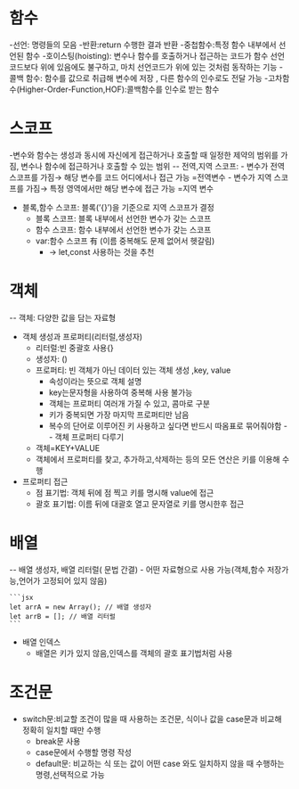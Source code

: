 # 함수
-선언: 명령들의 모음
-반환:return 수행한 결과 반환
-중첩함수:특정 함수 내부에서 선언된 함수
-호이스팅(hoisting): 변수나 함수를 호출하거나 접근하는 코드가 함수 선언 코드보다 위에 있음에도 불구하고, 마치 선언코드가 위에 있는 것처럼 동작하는 기능 
-콜백 함수: 함수를 값으로 취급해 변수에 저장 , 다른 함수의 인수로도 전달 가능 
-고차함수(Higher-Order-Function,HOF):콜백함수를 인수로 받는 함수

# 스코프
-변수와 함수는 생성과 동시에 자신에게 접근하거나 호출할 때 일정한 제약의 범위를 가짐, 변수나 함수에 접근하거나 호출할 수 있는 범위
-- 전역,지역 스코프:
    - 변수가 전역 스코프를 가짐→ 해당 변수를 코드 어디에서나 접근 가능 =전역변수
    - 변수가 지역 스코프를 가짐→ 특정 영역에서만 해당 변수에 접근 가능 =지역 변수
- 블록,함수 스코프: 블록(’{}’)을 기준으로 지역 스코프가 결정
    - 블록 스코프: 블록 내부에서 선언한 변수가 갖는 스코프
    - 함수 스코프: 함수 내부에서 선언한 변수가 갖는 스코프
    - var:함수 스코프 有 (이름 중복해도 문제 없어서 헷갈림)
        - → let,const 사용하는 것을 추천
# 객체
-- 객체: 다양한 값을 담는 자료형
- 객체 생성과 프로퍼티(리터럴,생성자)
    - 리터럴:빈 중괄호 사용{}
    - 생성자: ()
    - 프로퍼티: 빈 객체가 아닌 데이터 있는 객체 생성 ,key, value
        - 속성이라는 뜻으로 객체 설명
        - key는문자형을 사용하여 중복해 사용 불가능
        - 객체는 프로퍼티 여러개 가질 수 있고, 콤마로 구분
        - 키가 중복되면 가장 마지막 프로퍼티만 남음
        - 복수의 단어로 이루어진 키 사용하고 싶다면 반드시 따옴표로 묶어줘야함
-- 객체 프로퍼티 다루기
    - 객체=KEY+VALUE
    - 객체에서 프로퍼티를 찾고, 추가하고,삭제하는 등의 모든 연산은 키를 이용해 수행
- 프로퍼티 접근
    - 점 표기법: 객체 뒤에 점 찍고 키를 명시해 value에 접근
    - 괄호 표기법: 이름 뒤에 대괄호 열고 문자열로 키를 명시한후 접근
# 배열
-- 배열 생성자, 배열 리터럴( 문법 간결)
    - 어떤 자료형으로 사용 가능(객체,함수 저장가능,언어가 고정되어 있지 않음)
    
    ```jsx
    let arrA = new Array(); // 배열 생성자
    let arrB = []; // 배열 리터럴
    ```
    
- 배열 인덱스
    - 배열은 키가 있지 않음,인덱스를 객체의 괄호 표기법처럼 사용

# 조건문
- switch문:비교할 조건이  많을 때 사용하는 조건문, 식이나 값을 case문과 비교해 정확히 일치할 때만 수행
    - break문 사용
    - case문에서 수행할 명령 작성
    - default문: 비교하는 식 또는 값이 어떤 case 와도 일치하지 않을 때 수행하는 명령,선택적으로 가능